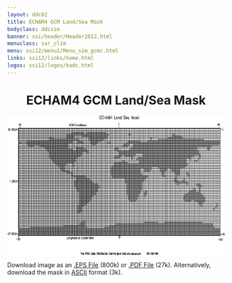 ```yaml
---
layout: ddc02
title: ECHAM4 GCM Land/Sea Mask
bodyclass: ddcsim
banner: ssi/header/Header2012.html
menuclass: sar_clim
menu: ssi12/menu1/Menu_sim_gcmc.html
links: ssi12/links/home.html
logos: ssi12/logos/badc.html
---
```

 <div id="pagetitle">
 <h1 align="center">ECHAM4 GCM Land/Sea Mask</h1>
 </div>
 <!-- End of Page Title Block -->
 
 
 <!-- Insert Land/Sea Mask Here -->
 
 
 
 <p align="center"><IMG SRC="echam4_landsea.gif" WIDTH="600" HEIGHT="324" ALIGN="middle"></p>
 
 <P>Download image as an <A HREF="echam4_landsea.eps">.EPS File</A> (800k) or
 <A HREF="echam4_landsea.pdf">.PDF File</A> (27k).  Alternatively, download the mask in
 <A HREF="echam4_landsea.txt">ASCII</A> format (3k).</P>
 
 <p>&nbsp;</p>
 
 
 
 <p></p>
 
 <!-- end of center column -->
